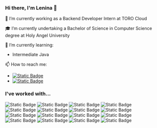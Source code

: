 ### Hi there, I'm Lenina 👋

🔭 I’m currently working as a Backend Developer Intern at TORO Cloud

🎓 I’m currently undertaking a Bachelor of Science in Computer Science degree at Holy Angel University

🌱 I’m currently learning:
- Intermediate Java

📫 How to reach me:
- [![Static Badge](https://img.shields.io/badge/dleninajemima@gmail.com-232f3e?style=social&logo=gmail)](https://mail.google.com/mail/u/?authuser=dleninajemima@gmail.com)
- [![Static Badge](https://img.shields.io/badge/lenina--dizon-232f3e?style=social&logo=linkedin)](https://www.linkedin.com/in/lenina-dizon/)

### I've worked with...

![Static Badge](https://img.shields.io/badge/Apache_Groovy-white?style=for-the-badge&logo=apache%20groovy&logoColor=white&color=4298b8)
![Static Badge](https://img.shields.io/badge/Java-ed8b00?style=for-the-badge&logo=openjdk)
![Static Badge](https://img.shields.io/badge/Python-3776AB?style=for-the-badge&logo=python&logoColor=white)
![Static Badge](https://img.shields.io/badge/Git-f64d27?style=for-the-badge&logo=git&logoColor=white)
![Static Badge](https://img.shields.io/badge/GitHub-1f2328?style=for-the-badge&logo=github&logoColor=white)
![Static Badge](https://img.shields.io/badge/BitBucket-2684ff?style=for-the-badge&logo=bitbucket&logoColor=white)
![Static Badge](https://img.shields.io/badge/MySQL-00758f?style=for-the-badge&logo=mysql&logoColor=white&labelColor=f29111)
![Static Badge](https://img.shields.io/badge/HyperSQL-255d84?style=for-the-badge&logo=hypersql&logoColor=white)
![Static Badge](https://img.shields.io/badge/HTML5-E34F26?style=for-the-badge&logo=html5&logoColor=white)
![Static Badge](https://img.shields.io/badge/CSS3-1572B6?style=for-the-badge&logo=css3&logoColor=white)
![Static Badge](https://img.shields.io/badge/JavaScript-F7DF1E?style=for-the-badge&logo=javascript&logoColor=black)
![Static Badge](https://img.shields.io/badge/Node.js-417e38?style=for-the-badge&logo=node.js&logoColor=white)
![Static Badge](https://img.shields.io/badge/Flutter-0468d7?style=for-the-badge&logo=flutter&logoColor=white)
![Static Badge](https://img.shields.io/badge/Dart-0c6291?style=for-the-badge&logo=dart&logoColor=white)
![Static Badge](https://img.shields.io/badge/AWS-ec7211?style=for-the-badge&logo=amazon-aws&logoColor=white)
![Static Badge](https://img.shields.io/badge/AWS-232f3e?style=for-the-badge&logo=amazon-aws&logoColor=white&labelColor=ec7211)
